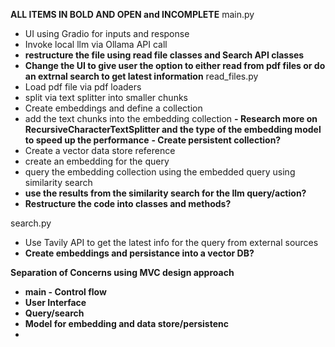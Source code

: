 **ALL ITEMS IN BOLD AND OPEN and INCOMPLETE**
main.py
- UI using Gradio for inputs and response
- Invoke local llm via Ollama API call
- **restructure the file using read file classes and Search API classes**
- **Change the UI to give user the option to either read from pdf files or do an extrnal search to get latest information**
read_files.py
- Load pdf file via pdf loaders
- split via text splitter into smaller chunks
- Create embeddings and define a collection
- add the text chunks into the embedding collection
  **- Research more on RecursiveCharacterTextSplitter and the type of the embedding model to speed up the performance**
**- Create persistent collection?**
- Create a vector data store reference
- create an embedding for the query
- query the embedding collection using the embedded query using similarity search
- **use the results from the similarity search for the llm query/action?**
- **Restructure the code into classes and methods?**

search.py
- Use Tavily API to get the latest info for the query from external sources
- **Create embeddings and persistance into a vector DB?**

**Separation of Concerns using MVC design approach**
- **main - Control flow**
- **User Interface**
- **Query/search** 
- **Model for embedding and data store/persistenc**
- 
